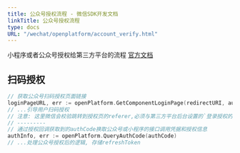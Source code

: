 ```yaml
---
title: 公众号授权流程 - 微信SDK开发文档
linkTitle: 公众号授权流程
type: docs
URL: "/wechat/openplatform/account_verify.html"
---
```


小程序或者公众号授权给第三方平台的流程
[官方文档](https://developers.weixin.qq.com/doc/oplatform/Third-party_Platforms/Authorization_Process_Technical_Description.html)

## 扫码授权
```go
// 获取公众号扫码授权页面链接
loginPageURL, err := openPlatform.GetComponentLoginPage(redirectURI, authType, "")
// ...引导用户扫码授权
// 注意: 这里微信会校验跳转到授权页的referer,必须与第三方平台后台设置的`登录授权的发起页域名`一致
// ---------
// 通过授权回调获取到的authCode换取公众号或小程序的接口调用凭据和授权信息
authInfo, err := openPlatform.QueryAuthCode(authCode)
// ...处理公众号授权后的逻辑, 存储refreshToken
```